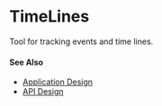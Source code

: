 # TimeLines

Tool for tracking events and time lines.

#### See Also

- [Application Design](./wiki/applicationDesign.md)
- [API Design](./wiki/applicationDesign.md)
